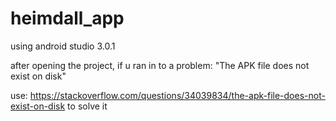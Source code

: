 # heimdall_app

using android studio 3.0.1

after opening the project, if u ran in to a problem:
"The APK file does not exist on disk"

use: https://stackoverflow.com/questions/34039834/the-apk-file-does-not-exist-on-disk
to solve it

